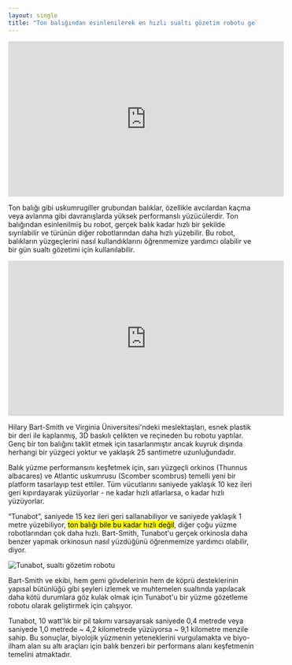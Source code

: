 ```yaml
---
layout: single
title: "Ton balığından esinlenilerek en hızlı sualtı gözetim robotu geliştirildi: TUNABOT"
---
```

<iframe width="560" height="315" src="https://www.youtube.com/embed/AFLEaxpbrNQ" frameborder="0" allow="accelerometer; autoplay; encrypted-media; gyroscope; picture-in-picture" allowfullscreen></iframe>

Ton balığı gibi uskumrugiller grubundan balıklar, özellikle avcılardan kaçma veya avlanma gibi davranışlarda yüksek performanslı yüzücülerdir. Ton balığından esinlenilmiş bu robot, gerçek balık kadar hızlı bir şekilde sıyrılabilir ve türünün diğer robotlarından daha hızlı yüzebilir. Bu robot, balıkların yüzgeçlerini nasıl kullandıklarını öğrenmemize yardımcı olabilir ve bir gün sualtı gözetimi için kullanılabilir.

<iframe width="560" height="315" src="https://www.youtube.com/embed/_nn1_AyyrfE" frameborder="0" allow="accelerometer; autoplay; encrypted-media; gyroscope; picture-in-picture" allowfullscreen></iframe>

<p class="notice">Hilary Bart-Smith ve Virginia Üniversitesi'ndeki meslektaşları, esnek plastik bir deri ile kaplanmış, 3D baskılı çelikten ve reçineden bu robotu yaptılar. Genç bir ton balığını taklit etmek için tasarlanmıştır ancak kuyruk dışında herhangi bir yüzgeci yoktur ve yaklaşık 25 santimetre uzunluğundadır.</p>

<script async src="//pagead2.googlesyndication.com/pagead/js/adsbygoogle.js"></script>
<ins class="adsbygoogle"
     style="display:block; text-align:center;"
     data-ad-layout="in-article"
     data-ad-format="fluid"
     data-ad-client="ca-pub-7868661326160958"
     data-ad-slot="3072558811"></ins>
<script>
     (adsbygoogle = window.adsbygoogle || []).push({});
</script>

Balık yüzme performansını keşfetmek için, sarı yüzgeçli orkinos (Thunnus albacares) ve Atlantic uskumrusu (Scomber scombrus) temelli yeni bir platform tasarlayıp test ettiler. Tüm vücutlarını saniyede yaklaşık 10 kez ileri geri kıpırdayarak yüzüyorlar - ne kadar hızlı atlarlarsa, o kadar hızlı yüzüyorlar.

“Tunabot”, saniyede 15 kez ileri geri sallanabiliyor ve saniyede yaklaşık 1 metre yüzebiliyor, <mark>ton balığı bile bu kadar hızlı değil</mark>, diğer çoğu yüzme robotlarından çok daha hızlı. Bart-Smith, Tunabot'u gerçek orkinosla daha benzer yapmak orkinosun nasıl yüzdüğünü öğrenmemize yardımcı olabilir, diyor.

![Tunabot, sualtı gözetim robotu](https://www.technologyandus.com/wp-content/uploads/2019/09/Tunabot.jpg)

Bart-Smith ve ekibi, hem gemi gövdelerinin hem de köprü desteklerinin yapısal bütünlüğü gibi şeyleri izlemek ve muhtemelen sualtında yapılacak daha kötü durumlara göz kulak olmak için Tunabot'u bir yüzme gözetleme robotu olarak geliştirmek için çalışıyor.

Tunabot, 10 watt'lık bir pil takımı varsayarsak saniyede 0,4 metrede veya saniyede 1,0 metrede ~ 4,2 kilometrede yüzüyorsa ~ 9,1 kilometre menzile sahip. Bu sonuçlar, biyolojik yüzmenin yeteneklerini vurgulamakta ve biyo-ilham alan su altı araçları için balık benzeri bir performans alanı keşfetmenin temelini atmaktadır.
